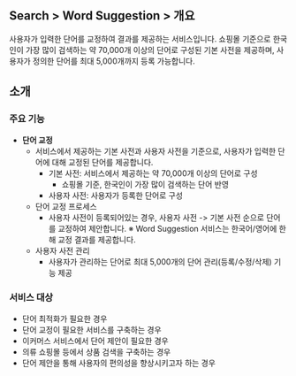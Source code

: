 ## Search > Word Suggestion > 개요

사용자가 입력한 단어를 교정하여 결과를 제공하는 서비스입니다. 쇼핑몰 기준으로 한국인이 가장 많이 검색하는 약 70,000개 이상의 단어로 구성된 기본 사전을 제공하며, 사용자가 정의한 단어를 최대 5,000개까지 등록 가능합니다.

## 소개

### 주요 기능

* **단어 교정**
    * 서비스에서 제공하는 기본 사전과 사용자 사전을 기준으로, 사용자가 입력한 단어에 대해 교정된 단어를 제공합니다.
        * 기본 사전: 서비스에서 제공하는 약 70,000개 이상의 단어로 구성
            * 쇼핑몰 기준, 한국인이 가장 많이 검색하는 단어 반영
        * 사용자 사전: 사용자가 등록한 단어로 구성
    * 단어 교정 프로세스
        * 사용자 사전이 등록되어있는 경우, 사용자 사전 -> 기본 사전 순으로 단어를 교정하여 제안합니다.
          ※ Word Suggestion 서비스는 한국어/영어에 한해 교정 결과를 제공합니다.
    * 사용자 사전 관리
        * 사용자가 관리하는 단어로 최대 5,000개의 단어 관리(등록/수정/삭제) 기능 제공


### 서비스 대상
* 단어 최적화가 필요한 경우
* 단어 교정이 필요한 서비스를 구축하는 경우
* 이커머스 서비스에서 단어 제안이 필요한 경우
* 의류 쇼핑몰 등에서 상품 검색을 구축하는 경우
* 단어 제안을 통해 사용자의 편의성을 향상시키고자 하는 경우